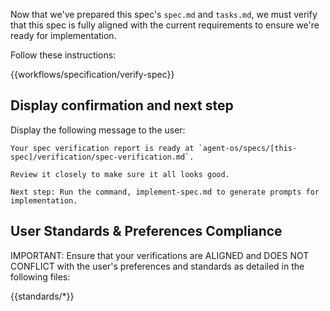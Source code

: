 Now that we've prepared this spec's `spec.md` and `tasks.md`, we must verify that this spec is fully aligned with the current requirements to ensure we're ready for implementation.

Follow these instructions:

{{workflows/specification/verify-spec}}

## Display confirmation and next step

Display the following message to the user:

```
Your spec verification report is ready at `agent-os/specs/[this-spec]/verification/spec-verification.md`.

Review it closely to make sure it all looks good.

Next step: Run the command, implement-spec.md to generate prompts for implementation.
```

## User Standards & Preferences Compliance

IMPORTANT: Ensure that your verifications are ALIGNED and DOES NOT CONFLICT with the user's preferences and standards as detailed in the following files:

{{standards/*}}
